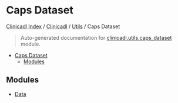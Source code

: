 # Caps Dataset

[Clinicadl Index](../../../README.md#clinicadl-index) /
[Clinicadl](../../index.md#clinicadl) /
[Utils](../index.md#utils) /
Caps Dataset

> Auto-generated documentation for [clinicadl.utils.caps_dataset](../../../../clinicadl/utils/caps_dataset/__init__.py) module.

- [Caps Dataset](#caps-dataset)
  - [Modules](#modules)

## Modules

- [Data](./data.md)